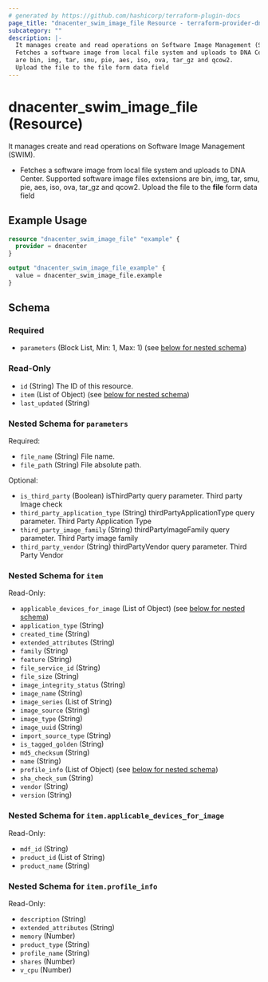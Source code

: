 ```yaml
---
# generated by https://github.com/hashicorp/terraform-plugin-docs
page_title: "dnacenter_swim_image_file Resource - terraform-provider-dnacenter"
subcategory: ""
description: |-
  It manages create and read operations on Software Image Management (SWIM).
  Fetches a software image from local file system and uploads to DNA Center. Supported software image files extensions
  are bin, img, tar, smu, pie, aes, iso, ova, tar_gz and qcow2.
  Upload the file to the file form data field
---
```


# dnacenter_swim_image_file (Resource)

It manages create and read operations on Software Image Management (SWIM).

- Fetches a software image from local file system and uploads to DNA Center. Supported software image files extensions
are bin, img, tar, smu, pie, aes, iso, ova, tar_gz and qcow2.
Upload the file to the **file** form data field

## Example Usage

```terraform
resource "dnacenter_swim_image_file" "example" {
  provider = dnacenter
}

output "dnacenter_swim_image_file_example" {
  value = dnacenter_swim_image_file.example
}
```

<!-- schema generated by tfplugindocs -->
## Schema

### Required

- `parameters` (Block List, Min: 1, Max: 1) (see [below for nested schema](#nestedblock--parameters))

### Read-Only

- `id` (String) The ID of this resource.
- `item` (List of Object) (see [below for nested schema](#nestedatt--item))
- `last_updated` (String)

<a id="nestedblock--parameters"></a>
### Nested Schema for `parameters`

Required:

- `file_name` (String) File name.
- `file_path` (String) File absolute path.

Optional:

- `is_third_party` (Boolean) isThirdParty query parameter. Third party Image check
- `third_party_application_type` (String) thirdPartyApplicationType query parameter. Third Party Application Type
- `third_party_image_family` (String) thirdPartyImageFamily query parameter. Third Party image family
- `third_party_vendor` (String) thirdPartyVendor query parameter. Third Party Vendor


<a id="nestedatt--item"></a>
### Nested Schema for `item`

Read-Only:

- `applicable_devices_for_image` (List of Object) (see [below for nested schema](#nestedobjatt--item--applicable_devices_for_image))
- `application_type` (String)
- `created_time` (String)
- `extended_attributes` (String)
- `family` (String)
- `feature` (String)
- `file_service_id` (String)
- `file_size` (String)
- `image_integrity_status` (String)
- `image_name` (String)
- `image_series` (List of String)
- `image_source` (String)
- `image_type` (String)
- `image_uuid` (String)
- `import_source_type` (String)
- `is_tagged_golden` (String)
- `md5_checksum` (String)
- `name` (String)
- `profile_info` (List of Object) (see [below for nested schema](#nestedobjatt--item--profile_info))
- `sha_check_sum` (String)
- `vendor` (String)
- `version` (String)

<a id="nestedobjatt--item--applicable_devices_for_image"></a>
### Nested Schema for `item.applicable_devices_for_image`

Read-Only:

- `mdf_id` (String)
- `product_id` (List of String)
- `product_name` (String)


<a id="nestedobjatt--item--profile_info"></a>
### Nested Schema for `item.profile_info`

Read-Only:

- `description` (String)
- `extended_attributes` (String)
- `memory` (Number)
- `product_type` (String)
- `profile_name` (String)
- `shares` (Number)
- `v_cpu` (Number)


